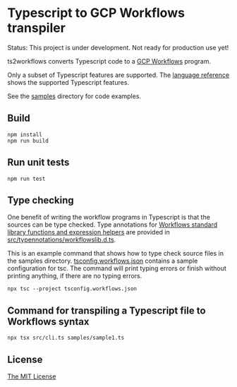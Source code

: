 # Typescript to GCP Workflows transpiler

Status: This project is under development. Not ready for production use yet!

ts2workflows converts Typescript code to a [GCP Workflows](https://cloud.google.com/workflows/docs/apis) program.

Only a subset of Typescript features are supported. The [language reference](language_reference.md) shows the supported Typescript features.

See the [samples](samples) directory for code examples.

## Build

```
npm install
npm run build
```

## Run unit tests

```
npm run test
```

## Type checking

One benefit of writing the workflow programs in Typescript is that the sources can be type checked. Type annotations for [Workflows standard library functions and expression helpers](https://cloud.google.com/workflows/docs/reference/stdlib/overview) are provided in [src/typennotations/workflowslib.d.ts](src/typeannotations/workflowslib.d.ts).

This is an example command that shows how to type check source files in the samples directory. [tsconfig.workflows.json](tsconfig.workflows.json) contains a sample configuration for tsc. The command will print typing errors or finish without printing anything, if there are no typing errors.

```
npx tsc --project tsconfig.workflows.json
```

## Command for transpiling a Typescript file to Workflows syntax

```
npx tsx src/cli.ts samples/sample1.ts
```

## License

[The MIT License](LICENSE)
